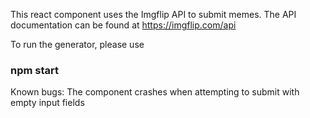 This react component uses the Imgflip API to submit memes. The API documentation can be found at https://imgflip.com/api

To run the generator, please use 

### npm start

Known bugs:
The component crashes when attempting to submit with empty input fields
